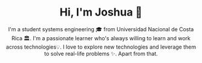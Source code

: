 <div align="center">
<h1 align="center">Hi, I'm Joshua</a> 🚀</h1>



I'm a student systems engineering  🎓 from Universidad Nacional de Costa Rica 🏛. I'm a passionate learner who's always
willing to learn and work across technologies💡. I love to explore new technologies and leverage them to solve real-life
problems ✨. Apart from that.

<!--
**JoshuaRojasChavarria/JoshuaRojasChavarria** is a ✨ _special_ ✨ repository because its `README.md` (this file) appears on your GitHub profile.

Here are some ideas to get you started:

- 🔭 I’m currently working on ...
- 🌱 I’m currently learning ...
- 👯 I’m looking to collaborate on ...
- 🤔 I’m looking for help with ...
- 💬 Ask me about ...
- 📫 How to reach me: ...
- 😄 Pronouns: ...
- ⚡ Fun fact: ...
-->
